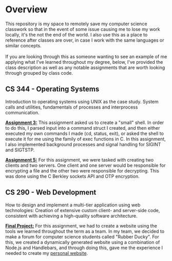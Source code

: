 # Overview
This repository is my space to remotely save my computer science classwork so that in the event of some issue causing me to lose my work locally,
it's the not the end of the world. I also use this as a place to reference after classes are over, in case I work with the same languages or similar
concepts. <br> <br>
If you are looking through this as someone wanting to see an example of me applying what I've learned throughout my degree, below, I've provided
the class description as well as any notable assignments that are worth looking through grouped by class code. 

## CS 344 - Operating Systems
Introduction to operating systems using UNIX as the case study. System calls and utilities, fundamentals of processes and interprocess communication. 

[**Assignment 3:**](https://github.com/jackhart591/cs/tree/main/CS%20344/Assignment%203) This assignment asked us to create a "small" shell. In order to
do this, I parsed input into a command struct I created, and then either executed my own commands I made (cd, status, exit), or asked the shell to
execute it for me using the family of exec functions in C. In this assignment, I also implemented background processes and signal handling for SIGINT and
SIGTSTP. 

[**Assignment 5:**](https://github.com/jackhart591/cs/tree/main/CS%20344/Assignment%205) For this assignment, we were tasked with creating two clients and two servers. One client and one server would be responsible for encrypting a file and the other two were responsible for decrypting. This was done using the C Berkley sockets API and OTP encryption. 

## CS 290 - Web Development
How to design and implement a multi-tier application using web technologies: Creation of extensive custom client- and server-side code, consistent with
achieving a high-quality software architecture.

[**Final Project:**](https://github.com/osu-cs290-sp22/final-project-rubber-ducky-boys/tree/a1ea1c34a50429167952f99d0aa81c35262eec1d) For this assignment,
we had to create a website using the tools we learned throughout the term as a team. In my team, we decided to make a forum for computer science students
called "Rubber Ducky". For this, we created a dynamically generated website using a combination of Node.js and Handlebars, and through doing this, gave me
the experience I needed to create my [personal website](https://github.com/jackhart591/Personal-Website).
